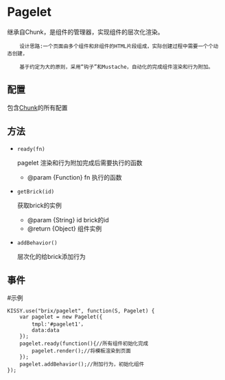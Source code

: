 # Pagelet

继承自Chunk，是组件的管理器，实现组件的层次化渲染。


        设计思路:一个页面由多个组件和非组件的HTML片段组成，实际创建过程中需要一个个动态创建，

        基于约定为大的原则，采用“钩子”和Mustache，自动化的完成组件渲染和行为附加。

## 配置

包含[Chunk](/etaoux/brix/tree/master/docs/chunk.md)的所有配置

## 方法

* `ready(fn)`

    pagelet 渲染和行为附加完成后需要执行的函数

    * @param {Function} fn 执行的函数

* `getBrick(id)`

    获取brick的实例

    * @param  {String} id brick的id
    * @return {Object} 组件实例

* `addBehavior()`

    层次化的给brick添加行为


## 事件



#示例

    KISSY.use("brix/pagelet", function(S, Pagelet) {
        var pagelet = new Pagelet({
            tmpl:'#pagelet1'，
            data:data
        });
        pagelet.ready(function(){//所有组件初始化完成
            pagelet.render();//将模板渲染到页面
        });
        pagelet.addBehavior();//附加行为，初始化组件
    });









